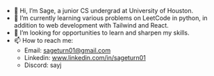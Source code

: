 - 👋 Hi, I’m Sage, a junior CS undergrad at University of Houston.
- 🌱 I’m currently learning various problems on LeetCode in python, in addition to web development with Tailwind and React.
- 💞️ I’m looking for opportunities to learn and sharpen my skills.
- 📫 How to reach me: 
  - Email: sageturn01@gmail.com
  - Linkedin: www.linkedin.com/in/sageturn01
  - Discord: sayj
<!---
SageCT/SageCT is a ✨ special ✨ repository because its `README.md` (this file) appears on your GitHub profile.
You can click the Preview link to take a look at your changes.
--->
